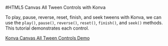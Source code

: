 
#HTML5 Canvas All Tween Controls with Konva

To play, pause, reverse, reset, finish, and seek tweens with Konva,
we can use the `play()`, `pause()`, `reverse()`, `reset()`, `finish()`, and `seek()` methods.
This tutorial demonstrates each control.

<a class="jsbin-embed" href="http://jsbin.com/sexebe/1/embed?js,output">Konva Canvas All Tween Controls Demo</a><script src="http://static.jsbin.com/js/embed.js"></script>
